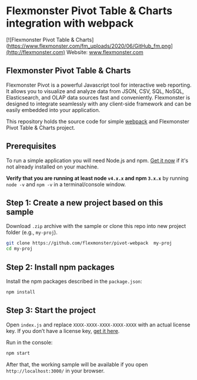 # Flexmonster Pivot Table & Charts integration with webpack
[![Flexmonster Pivot Table & Charts](https://www.flexmonster.com/fm_uploads/2020/06/GitHub_fm.png](http://flexmonster.com)
Website: www.flexmonster.com

## Flexmonster Pivot Table & Charts
Flexmonster Pivot is a powerful Javascript tool for interactive web reporting. It allows you to visualize and analyze data from JSON, CSV, SQL, NoSQL, Elasticsearch, and OLAP data sources fast and conveniently. Flexmonster is designed to integrate seamlessly with any client-side framework and can be easily embedded into your application.

This repository holds the source code for simple [webpack](https://webpack.js.org/) and Flexmonster Pivot Table & Charts project. 

## Prerequisites

To run a simple application you will need Node.js and npm. <a href="https://docs.npmjs.com/getting-started/installing-node" target="_blank" title="Installing Node.js and updating npm">
Get it now</a> if it's not already installed on your machine.
 
**Verify that you are running at least node `v4.x.x` and npm `3.x.x`**
by running `node -v` and `npm -v` in a terminal/console window.

## Step 1: Create a new project based on this sample

Download `.zip` archive with the sample or clone this repo into new project folder (e.g., `my-proj`).
```bash
git clone https://github.com/flexmonster/pivot-webpack  my-proj
cd my-proj
```

## Step 2: Install npm packages

Install the npm packages described in the `package.json`:

```bash
npm install
```

## Step 3: Start the project
Open `index.js` and replace `XXXX-XXXX-XXXX-XXXX-XXXX` with an actual license key. If you don’t have a license key, [get it here](https://www.flexmonster.com/download-page/).

Run in the console:

```bash
npm start
```

After that, the working sample will be available if you open `http://localhost:3000/` in your browser.
